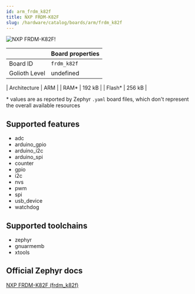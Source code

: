 ```yaml
---
id: arm_frdm_k82f
title: NXP FRDM-K82F
slug: /hardware/catalog/boards/arm/frdm_k82f
---
```


[//]: # (This is an auto-generated file, do not edit! Changes to it will be lost upon re-generation)

![NXP FRDM-K82F!](/img/boards/arm/frdm_k82f.jpg "NXP FRDM-K82F")

|                | Board properties     |
| -------------  | -------------------- |
| Board ID       | `frdm_k82f` |
| Golioth Level  | undefined       |

| Architecture   | ARM |
| RAM*           | 192 kB |
| Flash*         | 256 kB |

\* values are as reported by Zephyr `.yaml` board files, which don't represent the overall available resources



## Supported features

* adc
* arduino_gpio
* arduino_i2c
* arduino_spi
* counter
* gpio
* i2c
* nvs
* pwm
* spi
* usb_device
* watchdog

## Supported toolchains

* zephyr
* gnuarmemb
* xtools

## Official Zephyr docs

[NXP FRDM-K82F (frdm_k82f)](https://docs.zephyrproject.org/latest/boards/arm/frdm_k82f/doc/index.html)
